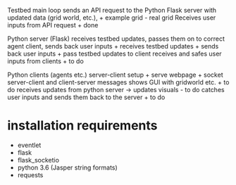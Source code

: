 

Testbed main loop
sends an API request to the Python Flask server with updated data (grid world, etc.),
    + example grid
    - real grid
Receives user inputs from API request
    + done


Python server (Flask)
receives testbed updates, passes them on to correct agent client, sends back user inputs
    + receives testbed updates
    + sends back user inputs
    + pass testbed updates to client
receives and safes user inputs from clients
    + to do


Python clients (agents etc.)
server-client setup
    + serve webpage
    + socket server-client and client-server messages
shows GUI with gridworld etc.
    + to do
receives updates from python server -> updates visuals
    - to do
catches user inputs and sends them back to the server
    + to do



# installation requirements
- eventlet
- flask
- flask_socketio
- python 3.6 (Jasper string formats)
- requests
